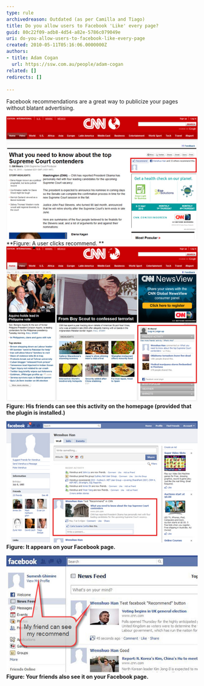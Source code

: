 ```yaml
---
type: rule
archivedreason: Outdated (as per Camilla and Tiago)
title: Do you allow users to Facebook 'Like' every page?
guid: 80c22f09-adb8-4d54-a82e-5786c079049e
uri: do-you-allow-users-to-facebook-like-every-page
created: 2010-05-11T05:16:06.0000000Z
authors:
- title: Adam Cogan
  url: https://ssw.com.au/people/adam-cogan
related: []
redirects: []

---
```


Facebook recommendations are a great way to publicize your pages without blatant advertising.  
<!--endintro-->
![](/rules/do-you-allow-users-to-facebook-like-every-page/Facebook_Recommend01.jpg) 
 **Figure: A user clicks recommend. 
** 
![](/rules/do-you-allow-users-to-facebook-like-every-page/Facebook_Recommend02.jpg)
 **Figure: His friends can see this activity on the homepage (provided that the plugin is installed.)** 

![](/rules/do-you-allow-users-to-facebook-like-every-page/Facebook_Recommend03.jpg)
 **Figure: It appears on your Facebook page.** 

![](/rules/do-you-allow-users-to-facebook-like-every-page/Facebook_Recommend04.jpg)
 **Figure: Your friends also see it on your Facebook page.**

